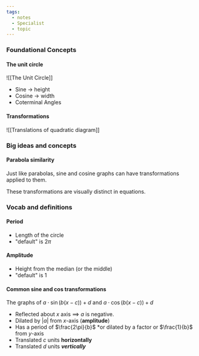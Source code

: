 ```yaml
---
tags:
  - notes
  - Specialist
  - topic
---
```

### Foundational Concepts
#### The unit circle
![[The Unit Circle]]

- Sine $\rightarrow$ height
- Cosine $\rightarrow$ width
- Coterminal Angles

#### Transformations

![[Translations of quadratic diagram]]

### Big ideas and concepts
#### Parabola similarity
Just like parabolas, sine and cosine graphs can have transformations applied to them. 

These transformations are visually distinct in equations. 

### Vocab and definitions

#### Period
- Length of the circle
- "default" is $2\pi$ 

#### Amplitude
- Height from the median (or the middle)
- "default" is 1

#### Common sine and cos transformations
The graphs of $a\cdot\sin(b(x-c))+d$ and $a\cdot\cos(b(x-c))+d$
- Reflected about $x$ axis $\implies$ $a$ is negative. 
- Dilated by $|a|$ from $x$-axis (**amplitude**)
- Has a period of $\frac{2\pi}{b}$
	*or dilated by a factor or $\frac{1}{b}$ from $y$-axis
- Translated $c$ units **horizontally**
- Translated $d$ units ***vertically***
